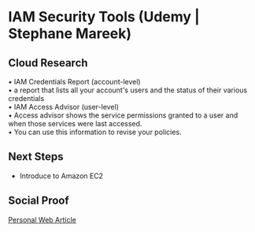 
# IAM Security Tools (Udemy | Stephane Mareek)

## Cloud Research

• IAM Credentials Report (account-level)<br>
• a report that lists all your account's users and the status of their various credentials<br>
• IAM Access Advisor (user-level)<br>
• Access advisor shows the service permissions granted to a user and when those services were last accessed.<br>
• You can use this information to revise your policies.


## Next Steps

- Introduce to Amazon EC2

## Social Proof

[Personal Web Article](https://afifurrohman-id.github.io/article/100DaysOfCloud)
